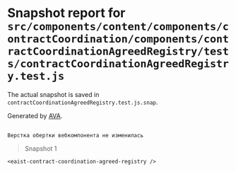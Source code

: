 # Snapshot report for `src/components/content/components/contractCoordination/components/contractCoordinationAgreedRegistry/tests/contractCoordinationAgreedRegistry.test.js`

The actual snapshot is saved in `contractCoordinationAgreedRegistry.test.js.snap`.

Generated by [AVA](https://avajs.dev).

## 
    Верстка обертки вебкомпонента не изменилась


> Snapshot 1

    <eaist-contract-coordination-agreed-registry />
